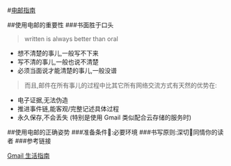 #[电邮指南](http://blog.zhgdg.org/2014-02/email-kaopulity-guider/)

##使用电邮的重要性
###书面胜于口头


> written is always better than oral

- 想不清楚的事儿,一般写不下来
- 写不清的事儿,一般也说不清楚
- 必须当面说才能清楚的事儿,一般没谱

> 而且,邮件在所有事儿的过程中比其它所有网络交流方式有天然的优势在:

- 电子证据,无法伪造
- 推进事件链,能客观/完整记述具体过程
- 永久保存,不会丢失 (特别是使用 Gmail 类似配合云存储的服务时)

##使用电邮的正确姿势
###准备条件:必要环境
###书写原则:深切同情你的读者
###参考链接

[Gmail 生活指南](http://blog.zhgdg.org/2014-02/livin-gmail-guider/)
